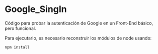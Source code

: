 # Google_SingIn

Código para probar la autenticación de Google en un Front-End básico, pero funcional.

Para ejecutarlo, es necesario reconstruir los módulos de node usando:
```
npm install
```